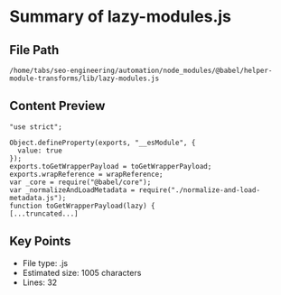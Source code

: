# Summary of lazy-modules.js
  
## File Path
`/home/tabs/seo-engineering/automation/node_modules/@babel/helper-module-transforms/lib/lazy-modules.js`

## Content Preview
```
"use strict";

Object.defineProperty(exports, "__esModule", {
  value: true
});
exports.toGetWrapperPayload = toGetWrapperPayload;
exports.wrapReference = wrapReference;
var _core = require("@babel/core");
var _normalizeAndLoadMetadata = require("./normalize-and-load-metadata.js");
function toGetWrapperPayload(lazy) {
[...truncated...]
```

## Key Points
- File type: .js
- Estimated size: 1005 characters
- Lines: 32
